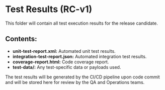# Test Results (RC-v1)

This folder will contain all test execution results for the release candidate.

## Contents:
- **unit-test-report.xml:** Automated unit test results.
- **integration-test-report.json:** Automated integration test results.
- **coverage-report.html:** Code coverage report.
- **test-data/:** Any test-specific data or payloads used.

The test results will be generated by the CI/CD pipeline upon code commit and will be stored here for review by the QA and Operations teams.